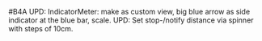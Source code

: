 #B4A
UPD: IndicatorMeter: make as custom view, big blue arrow as side indicator at the blue bar, scale.
UPD: Set stop-/notify distance via spinner with steps of 10cm.
